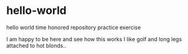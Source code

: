 # hello-world
hello world time honored repository practice exercise

I am happy to be here and see how this works
I like golf and long legs attached to hot blonds..
